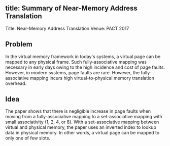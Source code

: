 title: Summary of Near-Memory Address Translation
---

Title: Near-Memory Address Translation
Venue: PACT 2017

## Problem

In the virtual memory framework in today's systems, a virtual page
can be mapped to any physical frame. Such fully-associative
mapping was necessary in early days owing to the high incidence
and cost of page faults. However, in modern systems, page faults
are rare. However, the fully-associative mapping incurs high
virtual-to-physical memory translation overhead.


## Idea

The paper shows that there is negligible increase in page faults
when moving from a fully-associative mapping to a set-associative
mapping with small associativity (1, 2, 4, or 8). With a
set-associative mapping between virtual and physical memory, the
paper uses an inverted index to lookup data in physical memory. In
other words, a virtual page can be mapped to only one of few
slots.
